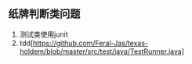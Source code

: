 ## 纸牌判断类问题
1. 测试类使用junit
2. tdd[https://github.com/Feral-Jas/texas-holdem/blob/master/src/test/java/TestRunner.java]
